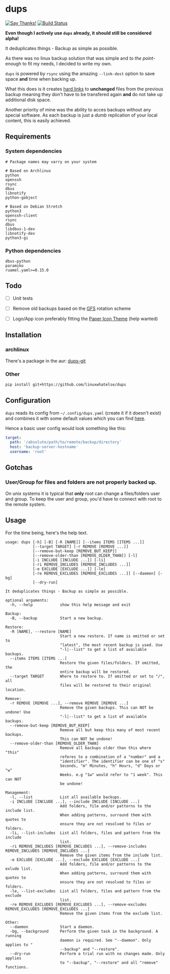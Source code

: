 dups
====
[![Say Thanks!](https://img.shields.io/badge/say-thanks-e91e63.svg)](https://saythanks.io/to/tadly)
[![Build Status](https://travis-ci.org/linuxwhatelse/dups.svg?branch=master)](https://travis-ci.org/linuxwhatelse/dups)

**Even though I actively use `dups` already, it should still be considered alpha!**

It deduplicates things - Backup as simple as possible.

As there was no linux backup solution that was simple and
_to the point_-enough to fit my needs, I decided to write my own.

`dups` is powered by `rsync` using the amazing `--link-dest` option to
save space **and** time when backing up.

What this does is it creates [hard links](https://en.wikipedia.org/wiki/Hard_link) to **unchanged** files from the
previous backup meaning they don't have to be transfered again **and** do not
take up additional disk space.

Another priority of mine was the ability to acces backups without any special
software.
As each backup is just a _dumb_ replication of your local content, this is
easily achieved.


## Requirements
### System dependencies
```
# Package names may varry on your system

# Based on Archlinux
python
openssh
rsync
dbus
libnotify
python-gobject

# Based on Debian Stretch
python3
openssh-client
rsync
dbus
libdbus-1-dev
libnotify-dev
python3-gi
```

### Python dependencies
```
dbus-python
paramiko
ruamel.yaml>=0.15.0
```


## Todo
- [ ] Unit tests
- [ ] Remove old backups based on the [GFS](https://en.wikipedia.org/wiki/Backup_rotation_scheme#Grandfather-father-son) rotation scheme
- [ ] Logo/App icon preferably fitting the [Paper Icon Theme](https://snwh.org/paper) (help wanted)


## Installation
### archlinux
There's a package in the aur: [dups-git](https://aur.archlinux.org/packages/dups-git/)

### Other
```sh
pip install git+https://github.com/linuxwhatelse/dups
```


## Configuration
`dups` reads its config from `~/.config/dups.yaml` (create it if it doesn't
exist) and combines it with some default values which you can find [here](dups/data/config.yaml).

Hence a basic user config would look something like this:
```yaml
target:
  path: '/absolute/path/to/remote/backup/directory'
  host: 'backup-server-hostname'
  username: 'root'
```


## Gotchas
### User/Group for files and folders are not properly backed up.
On unix systems it is typical that **only** root can change a files/folders
user and group.
To keep the user and group, you'd have to connect with root to the remote system.


## Usage
For the time being, here's the help text.
```text
usage: dups [-h] [-B] [-R [NAME]] [--items ITEMS [ITEMS ...]]
            [--target TARGET] [-r REMOVE [REMOVE ...]]
            [--remove-but-keep [REMOVE_BUT_KEEP]]
            [--remove-older-than [REMOVE_OLDER_THAN]] [-l]
            [-i INCLUDE [INCLUDE ...]] [-li]
            [-ri REMOVE_INCLUDES [REMOVE_INCLUDES ...]]
            [-e EXCLUDE [EXCLUDE ...]] [-le]
            [-re REMOVE_EXCLUDES [REMOVE_EXCLUDES ...]] [--daemon] [-bg]
            [--dry-run]

It deduplicates things - Backup as simple as possible.

optional arguments:
  -h, --help            show this help message and exit

Backup:
  -B, --backup          Start a new backup.

Restore:
  -R [NAME], --restore [NAME]
                        Start a new restore. If name is omitted or set to
                        "latest", the most recent backup is used. Use
                        "-l|--list" to get a list of available backups.
  --items ITEMS [ITEMS ...]
                        Restore the given files/folders. If omitted, the
                        entire backup will be restored.
  --target TARGET       Where to restore to. If omitted or set to "/", all
                        files will be restored to their original location.

Remove:
  -r REMOVE [REMOVE ...], --remove REMOVE [REMOVE ...]
                        Remove the given backups. This can NOT be undone! Use
                        "-l|--list" to get a list of available backups.
  --remove-but-keep [REMOVE_BUT_KEEP]
                        Remove all but keep this many of most recent backups.
                        This can NOT be undone!
  --remove-older-than [REMOVE_OLDER_THAN]
                        Remove all backups older than this where "this"
                        referes to a combination of a "number" and a
                        "identifier". The identifier can be one of "s"
                        Seconds, "m" Minutes, "h" Hours, "d" Days or "w"
                        Weeks. e.g "1w" would refer to "1 week". This can NOT
                        be undone!

Management:
  -l, --list            List all available backups.
  -i INCLUDE [INCLUDE ...], --include INCLUDE [INCLUDE ...]
                        Add folders, file and/or patterns to the include list.
                        When adding patterns, surround them with quotes to
                        ensure they are not resolved to files or folders.
  -li, --list-includes  List all folders, files and pattern from the include
                        list.
  -ri REMOVE_INCLUDES [REMOVE_INCLUDES ...], --remove-includes REMOVE_INCLUDES [REMOVE_INCLUDES ...]
                        Remove the given items from the include list.
  -e EXCLUDE [EXCLUDE ...], --exclude EXCLUDE [EXCLUDE ...]
                        Add folders, file and/or patterns to the exlude list.
                        When adding patterns, surround them with quotes to
                        ensure they are not resolved to files or folders.
  -le, --list-excludes  List all folders, files and pattern from the exclude
                        list.
  -re REMOVE_EXCLUDES [REMOVE_EXCLUDES ...], --remove-excludes REMOVE_EXCLUDES [REMOVE_EXCLUDES ...]
                        Remove the given items from the exclude list.

Other:
  --daemon              Start a daemon.
  -bg, --background     Perform the given task in the background. A running
                        daemon is required. See "--daemon". Only applies to "
                        --backup" and "--restore".
  --dry-run             Perform a trial run with no changes made. Only applies
                        to "--backup", "--restore" and all "remove" functions.
```
